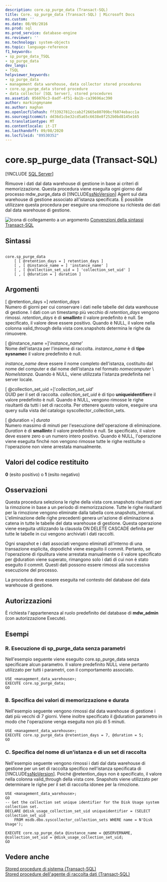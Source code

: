 ```yaml
---
description: core.sp_purge_data (Transact-SQL)
title: Core. sp_purge_data (Transact-SQL) | Microsoft Docs
ms.custom: ''
ms.date: 08/09/2016
ms.prod: sql
ms.prod_service: database-engine
ms.reviewer: ''
ms.technology: system-objects
ms.topic: language-reference
f1_keywords:
- sp_purge_data_TSQL
- sp_purge_data
dev_langs:
- TSQL
helpviewer_keywords:
- sp_purge_data
- management data warehouse, data collector stored procedures
- core.sp_purge_data stored procedure
- data collector [SQL Server], stored procedures
ms.assetid: 056076c3-8adf-4f51-8a1b-ca39696ac390
author: markingmyname
ms.author: maghan
ms.openlocfilehash: ff33927812ccab2f2665e80709bcf6074ebacc1a
ms.sourcegitcommit: dd36d1cbe32cd5a65c6638e8f252b0bd8145e165
ms.translationtype: MT
ms.contentlocale: it-IT
ms.lasthandoff: 09/08/2020
ms.locfileid: "89530352"
---
```

# <a name="coresp_purge_data-transact-sql"></a>core.sp_purge_data (Transact-SQL)
[!INCLUDE [SQL Server](../../includes/applies-to-version/sqlserver.md)]

  Rimuove i dati dal data warehouse di gestione in base ai criteri di memorizzazione. Questa procedura viene eseguita ogni giorno dal processo mdw_purge_data di [!INCLUDE[ssNoVersion](../../includes/ssnoversion-md.md)] Agent sul data warehouse di gestione associato all'istanza specificata. È possibile utilizzare questa procedura per eseguire una rimozione su richiesta dei dati dal data warehouse di gestione.  
  
 ![Icona di collegamento a un argomento](../../database-engine/configure-windows/media/topic-link.gif "Icona di collegamento a un argomento") [Convenzioni della sintassi Transact-SQL](../../t-sql/language-elements/transact-sql-syntax-conventions-transact-sql.md)  
  
## <a name="syntax"></a>Sintassi  
  
```  
  
core.sp_purge_data  
    [ [ @retention_days = ] retention_days ]  
    [ , [ @instance_name = ] 'instance_name' ]  
    [ , [ @collection_set_uid = ] 'collection_set_uid' ]  
    [ , [ @duration = ] duration ]  
```  
  
## <a name="arguments"></a>Argomenti  
 [ @retention_days =] *retention_days*  
 Numero di giorni per cui conservare i dati nelle tabelle del data warehouse di gestione. I dati con un timestamp più vecchio di *retention_days* vengono rimossi. *retention_days* è di **smallint**e il valore predefinito è null. Se specificato, il valore deve essere positivo. Quando è NULL, il valore nella colonna valid_through della vista core.snapshots determina le righe da rimuovere.  
  
 [ @instance_name =]'*instance_name*'  
 Nome dell'istanza per l'insieme di raccolta. *instance_name* è di **tipo sysname**e il valore predefinito è null.  
  
 *instance_name* deve essere il nome completo dell'istanza, costituito dal nome del computer e dal nome dell'istanza nel formato *nomecomputer* \\ *NomeIstanza*. Quando è NULL, viene utilizzata l'istanza predefinita nel server locale.  
  
 [ @collection_set_uid =]'*collection_set_uid*'  
 GUID per il set di raccolta. *collection_set_uid* è di tipo **uniqueidentifier**e il valore predefinito è null. Quando è NULL, vengono rimosse le righe risultanti da tutti i set di raccolta. Per ottenere questo valore, eseguire una query sulla vista del catalogo syscollector_collection_sets.  
  
 [ @duration =] *durata*  
 Numero massimo di minuti per l'esecuzione dell'operazione di eliminazione. *Duration* è di **smallint**e il valore predefinito è null. Se specificato, il valore deve essere zero o un numero intero positivo. Quando è NULL, l'operazione viene eseguita finché non vengono rimosse tutte le righe restituite o l'operazione non viene arrestata manualmente.  
  
## <a name="return-code-values"></a>Valori del codice restituito  
 **0** (esito positivo) o **1** (esito negativo)  
  
## <a name="remarks"></a>Osservazioni  
 Questa procedura seleziona le righe della vista core.snapshots risultanti per la rimozione in base a un periodo di memorizzazione. Tutte le righe risultanti per la rimozione vengono eliminate dalla tabella core.snapshots_internal. L'eliminazione delle righe precedenti genera un'azione di eliminazione a catena in tutte le tabelle del data warehouse di gestione. Questa operazione viene eseguita utilizzando la clausola ON DELETE CASCADE definita per tutte le tabelle in cui vengono archiviati i dati raccolti.  
  
 Ogni snapshot e i dati associati vengono eliminati all'interno di una transazione esplicita, dopodiché viene eseguito il commit. Pertanto, se l'operazione di ripulitura viene arrestata manualmente o il valore specificato per @duration viene superato, rimangono solo i dati di cui non è stato eseguito il commit. Questi dati possono essere rimossi alla successiva esecuzione del processo.  
  
 La procedura deve essere eseguita nel contesto del database del data warehouse di gestione.  
  
## <a name="permissions"></a>Autorizzazioni  
 È richiesta l'appartenenza al ruolo predefinito del database di **mdw_admin** (con autorizzazione Execute).  
  
## <a name="examples"></a>Esempi  
  
### <a name="a-running-sp_purge_data-with-no-parameters"></a>R. Esecuzione di sp_purge_data senza parametri  
 Nell'esempio seguente viene eseguito core.sp_purge_data senza specificare alcun parametro. Il valore predefinito NULL viene pertanto utilizzato per tutti i parametri, con il comportamento associato.  
  
```  
USE <management_data_warehouse>;  
EXECUTE core.sp_purge_data;  
GO  
```  
  
### <a name="b-specifying-retention-and-duration-values"></a>B. Specifica dei valori di memorizzazione e durata  
 Nell'esempio seguente vengono rimossi dal data warehouse di gestione i dati più vecchi di 7 giorni. Viene inoltre specificato il @duration parametro in modo che l'operazione venga eseguita non più di 5 minuti.  
  
```  
USE <management_data_warehouse>;  
EXECUTE core.sp_purge_data @retention_days = 7, @duration = 5;  
GO  
```  
  
### <a name="c-specifying-an-instance-name-and-collection-set"></a>C. Specifica del nome di un'istanza e di un set di raccolta  
 Nell'esempio seguente vengono rimossi i dati dal data warehouse di gestione per un set di raccolta specifico nell'istanza specificata di [!INCLUDE[ssNoVersion](../../includes/ssnoversion-md.md)]. Poiché @retention_days non è specificato, il valore nella colonna valid_through della vista core. Snapshots viene utilizzato per determinare le righe per il set di raccolta idonee per la rimozione.  
  
```  
USE <management_data_warehouse>;  
GO  
-- Get the collection set unique identifier for the Disk Usage system collection set.  
DECLARE @disk_usage_collection_set_uid uniqueidentifier = (SELECT collection_set_uid   
    FROM msdb.dbo.syscollector_collection_sets WHERE name = N'Disk Usage');   
  
EXECUTE core.sp_purge_data @instance_name = @@SERVERNAME, @collection_set_uid = @disk_usage_collection_set_uid;  
GO  
```  
  
## <a name="see-also"></a>Vedere anche  
 [Stored procedure di sistema &#40;Transact-SQL&#41;](../../relational-databases/system-stored-procedures/system-stored-procedures-transact-sql.md)   
 [Stored procedure dell'agente di raccolta dati &#40;Transact-SQL&#41;](../../relational-databases/system-stored-procedures/data-collector-stored-procedures-transact-sql.md)  
  
  

